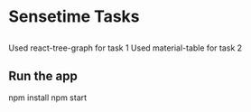 # Sensetime Tasks

##
Used react-tree-graph for task 1
Used material-table for task 2

## Run the app

npm install
npm start
